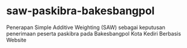 # saw-paskibra-bakesbangpol
Penerapan Simple Additive Weighting (SAW) sebagai keputusan penerimaan peserta paskibra pada Bakesbangpol Kota Kediri Berbasis Website
